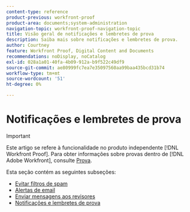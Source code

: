 ```yaml
---
content-type: reference
product-previous: workfront-proof
product-area: documents;system-administration
navigation-topic: workfront-proof-navigation-topic
title: Visão geral de notificações e lembretes de prova
description: Saiba mais sobre notificações e lembretes de prova.
author: Courtney
feature: Workfront Proof, Digital Content and Documents
recommendations: noDisplay, noCatalog
exl-id: 028a1a01-40fa-4b09-912a-b9f522c49df9
source-git-commit: ae80999fc7ea7e35097560aa99baa435bcd31b74
workflow-type: tm+mt
source-wordcount: '51'
ht-degree: 0%

---
```


# Notificações e lembretes de prova

>[!IMPORTANT]
>
>Este artigo se refere à funcionalidade no produto independente [!DNL Workfront Proof]. Para obter informações sobre provas dentro de [!DNL Adobe Workfront], consulte [Prova](../../review-and-approve-work/proofing/proofing.md).

Esta seção contém as seguintes subseções:

* [Evitar filtros de spam](../../workfront-proof/wp-emailsntfctns/avoiding-spam-filters/avoid-spam-filters.md)
* [Alertas de email](../../workfront-proof/wp-emailsntfctns/email-alerts/email-alerts.md)
* [Enviar mensagens aos revisores](../../workfront-proof/wp-emailsntfctns/messaging-reviewers/send-messages-to-reviewers.md)
* [Notificações e lembretes de prova](../../workfront-proof/wp-emailsntfctns/proof-notifications-and-reminders/proof-notifications-and-reminders.md)
